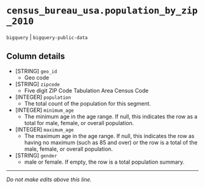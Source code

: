 # `census_bureau_usa.population_by_zip_2010`
`bigquery` | `bigquery-public-data`

## Column details
* [STRING]    `geo_id`
  - Geo code
* [STRING]    `zipcode`
  - Five digit ZIP Code Tabulation Area Census Code
* [INTEGER]   `population`
  - The total count of the population for this segment.
* [INTEGER]   `minimum_age`
  - The minimum age in the age range. If null, this indicates the row as a total for male, female, or overall population.
* [INTEGER]   `maximum_age`
  - The maximum age in the age range. If null, this indicates the row as having no maximum (such as 85 and over) or the row is a total of the male, female, or overall population.
* [STRING]    `gender`
  - male or female. If empty, the row is a total population summary.

-------------------------------------------------------------------------------
*Do not make edits above this line.*

